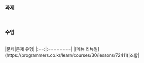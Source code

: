 ### 과제

<br />

### 수업
<br />
|문제|문제 유형|
|:==:|:========|
|[메뉴 리뉴얼](https://programmers.co.kr/learn/courses/30/lessons/72411)|조합|
